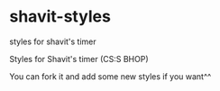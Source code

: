 # shavit-styles
styles for shavit's timer

Styles for Shavit's timer (CS:S BHOP)

You can fork it and add some new styles if you want^^

